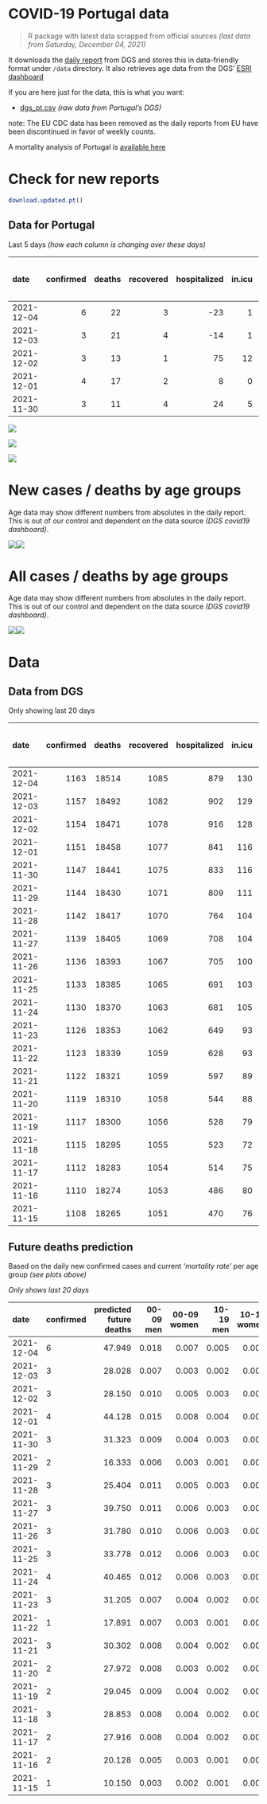 COVID-19 Portugal data
================

> R package with latest data scrapped from official sources *(last data
> from Saturday, December 04, 2021)*

It downloads the [daily
report](https://covid19.min-saude.pt/relatorio-de-situacao/) from DGS
and stores this in data-friendly format under `/data` directory. It also
retrieves age data from the DGS’ [ESRI
dashboard](https://covid19.min-saude.pt/ponto-de-situacao-atual-em-portugal/)

If you are here just for the data, this is what you want:

-   [dgs\_pt.csv](raw/master/data/dgs_pt.csv) *(raw data from Portugal’s
    DGS)*

note: The EU CDC data has been removed as the daily reports from EU have
been discontinued in favor of weekly counts.

A mortality analysis of Portugal is [available
here](https://averissimo.github.io/covid19-analysis/mortality.html)

# Check for new reports

``` r
download.updated.pt()
```

## Data for Portugal

Last 5 days *(how each column is changing over these days)*

| date       | confirmed | deaths | recovered | hospitalized | in.icu | first vaccine | second vaccine | confirmed m 00-09 | confirmed w 00-09 | confirmed m 10-19 | confirmed w 10-19 | confirmed m 20-29 | confirmed w 20-29 | confirmed m 30-39 | confirmed w 30-39 | confirmed m 40-49 | confirmed w 40-49 | confirmed m 50-59 | confirmed w 50-59 | confirmed m 60-69 | confirmed w 60-69 | confirmed m 70-79 | confirmed w 70-79 | confirmed m 80+ | confirmed w 80+ | death m 00-09 | death w 00-09 | death m 10-19 | death w 10-19 | death m 20-29 | death w 20-29 | death m 30-39 | death w 30-39 | death m 40-49 | death w 40-49 | death m 50-59 | death w 50-59 | death m 60-69 | death w 60-69 | death m 70-79 | death w 70-79 | death m 80+ | death w 80+ |
|:-----------|----------:|-------:|----------:|-------------:|-------:|--------------:|---------------:|------------------:|------------------:|------------------:|------------------:|------------------:|------------------:|------------------:|------------------:|------------------:|------------------:|------------------:|------------------:|------------------:|------------------:|------------------:|------------------:|----------------:|----------------:|--------------:|--------------:|--------------:|--------------:|--------------:|--------------:|--------------:|--------------:|--------------:|--------------:|--------------:|--------------:|--------------:|--------------:|--------------:|--------------:|------------:|------------:|
| 2021-12-04 |         6 |     22 |         3 |          -23 |      1 |            NA |             NA |               356 |               283 |               338 |               283 |               456 |               367 |               428 |               378 |               468 |               528 |               378 |               388 |               274 |               293 |               178 |               151 |              37 |              64 |             0 |             0 |             0 |             0 |             0 |             0 |             0 |             0 |             0 |             0 |             0 |             1 |             2 |             2 |             3 |             5 |           6 |           3 |
| 2021-12-03 |         3 |     21 |         4 |          -14 |      1 |            NA |             NA |               139 |               119 |               138 |               104 |               198 |               145 |               188 |               199 |               214 |               214 |               174 |               160 |               139 |               143 |                91 |                92 |              25 |              49 |             0 |             0 |             0 |             0 |             0 |             0 |             0 |             0 |             0 |             0 |             0 |             0 |             3 |             0 |             0 |             3 |          10 |           5 |
| 2021-12-02 |         3 |     13 |         1 |           75 |     12 |            NA |             NA |               201 |               195 |               158 |               163 |               221 |               157 |               224 |               228 |               233 |               241 |               182 |               195 |               138 |               121 |                86 |                76 |              32 |              47 |             0 |             0 |             0 |             0 |             0 |             0 |             0 |             0 |             0 |             0 |             1 |             0 |             0 |             0 |             1 |             4 |           3 |           4 |
| 2021-12-01 |         4 |     17 |         2 |            8 |      0 |            NA |             NA |               300 |               323 |               274 |               207 |               342 |               243 |               332 |               367 |               384 |               401 |               293 |               327 |               244 |               239 |               125 |               153 |              44 |              69 |             0 |             0 |             0 |             0 |             0 |             0 |             0 |             0 |             0 |             0 |             1 |             0 |             0 |             1 |             5 |             2 |           5 |           3 |
| 2021-11-30 |         3 |     11 |         4 |           24 |      5 |            NA |             NA |               175 |               155 |               158 |               134 |               237 |               148 |               208 |               206 |               220 |               256 |               185 |               224 |               142 |               152 |               108 |               112 |              29 |              49 |             0 |             0 |             0 |             0 |             0 |             0 |             0 |             0 |             0 |             0 |             1 |             0 |             1 |             0 |             2 |             2 |           2 |           3 |

![](README_files/figure-gfm/totals-1.svg)<!-- -->

![](README_files/figure-gfm/differential-1.svg)<!-- -->

![](README_files/figure-gfm/differential_7days-1.svg)<!-- -->

# New cases / deaths by age groups

Age data may show different numbers from absolutes in the daily report.
This is out of our control and dependent on the data source *(DGS
covid19 dashboard)*.

![](README_files/figure-gfm/new_cases_deaths-1.svg)<!-- -->![](README_files/figure-gfm/new_cases_deaths-2.svg)<!-- -->

# All cases / deaths by age groups

Age data may show different numbers from absolutes in the daily report.
This is out of our control and dependent on the data source *(DGS
covid19 dashboard)*.

![](README_files/figure-gfm/total_cases_deaths-1.svg)<!-- -->![](README_files/figure-gfm/total_cases_deaths-2.svg)<!-- -->

# Data

## Data from DGS

Only showing last 20 days

| date       | confirmed | deaths | recovered | hospitalized | in.icu | confirmed m 00-09 | confirmed w 00-09 | confirmed m 10-19 | confirmed w 10-19 | confirmed m 20-29 | confirmed w 20-29 | confirmed m 30-39 | confirmed w 30-39 | confirmed m 40-49 | confirmed w 40-49 | confirmed m 50-59 | confirmed w 50-59 | confirmed m 60-69 | confirmed w 60-69 | confirmed m 70-79 | confirmed w 70-79 | confirmed m 80+ | confirmed w 80+ | death m 00-09 | death w 00-09 | death m 10-19 | death w 10-19 | death m 20-29 | death w 20-29 | death m 30-39 | death w 30-39 | death m 40-49 | death w 40-49 | death m 50-59 | death w 50-59 | death m 60-69 | death w 60-69 | death m 70-79 | death w 70-79 | death m 80+ | death w 80+ | first vaccine | second vaccine |
|:-----------|----------:|-------:|----------:|-------------:|-------:|------------------:|------------------:|------------------:|------------------:|------------------:|------------------:|------------------:|------------------:|------------------:|------------------:|------------------:|------------------:|------------------:|------------------:|------------------:|------------------:|----------------:|----------------:|--------------:|--------------:|--------------:|--------------:|--------------:|--------------:|--------------:|--------------:|--------------:|--------------:|--------------:|--------------:|--------------:|--------------:|--------------:|--------------:|------------:|------------:|--------------:|---------------:|
| 2021-12-04 |      1163 |  18514 |      1085 |          879 |    130 |             39540 |             38084 |             62386 |             61798 |             92700 |             94529 |             80688 |             89965 |             83901 |            102572 |             70198 |             87602 |             51645 |             56780 |             33009 |             36993 |           26828 |           52978 |             2 |             1 |             1 |             1 |             8 |             5 |            27 |            20 |           114 |            72 |           375 |           160 |          1167 |           523 |          2469 |          1514 |        5536 |        6519 |            NA |             NA |
| 2021-12-03 |      1157 |  18492 |      1082 |          902 |    129 |             39184 |             37801 |             62048 |             61515 |             92244 |             94162 |             80260 |             89587 |             83433 |            102044 |             69820 |             87214 |             51371 |             56487 |             32831 |             36842 |           26791 |           52914 |             2 |             1 |             1 |             1 |             8 |             5 |            27 |            20 |           114 |            72 |           375 |           159 |          1165 |           521 |          2466 |          1509 |        5530 |        6516 |            NA |             NA |
| 2021-12-02 |      1154 |  18471 |      1078 |          916 |    128 |             39045 |             37682 |             61910 |             61411 |             92046 |             94017 |             80072 |             89388 |             83219 |            101830 |             69646 |             87054 |             51232 |             56344 |             32740 |             36750 |           26766 |           52865 |             2 |             1 |             1 |             1 |             8 |             5 |            27 |            20 |           114 |            72 |           375 |           159 |          1162 |           521 |          2466 |          1506 |        5520 |        6511 |            NA |             NA |
| 2021-12-01 |      1151 |  18458 |      1077 |          841 |    116 |             38844 |             37487 |             61752 |             61248 |             91825 |             93860 |             79848 |             89160 |             82986 |            101589 |             69464 |             86859 |             51094 |             56223 |             32654 |             36674 |           26734 |           52818 |             2 |             1 |             1 |             1 |             8 |             5 |            27 |            20 |           114 |            72 |           374 |           159 |          1162 |           521 |          2465 |          1502 |        5517 |        6507 |            NA |             NA |
| 2021-11-30 |      1147 |  18441 |      1075 |          833 |    116 |             38544 |             37164 |             61478 |             61041 |             91483 |             93617 |             79516 |             88793 |             82602 |            101188 |             69171 |             86532 |             50850 |             55984 |             32529 |             36521 |           26690 |           52749 |             2 |             1 |             1 |             1 |             8 |             5 |            27 |            20 |           114 |            72 |           373 |           159 |          1162 |           520 |          2460 |          1500 |        5512 |        6504 |            NA |             NA |
| 2021-11-29 |      1144 |  18430 |      1071 |          809 |    111 |             38369 |             37009 |             61320 |             60907 |             91246 |             93469 |             79308 |             88587 |             82382 |            100932 |             68986 |             86308 |             50708 |             55832 |             32421 |             36409 |           26661 |           52700 |             2 |             1 |             1 |             1 |             8 |             5 |            27 |            20 |           114 |            72 |           372 |           159 |          1161 |           520 |          2458 |          1498 |        5510 |        6501 |            NA |             NA |
| 2021-11-28 |      1142 |  18417 |      1070 |          764 |    104 |             38247 |             36902 |             61237 |             60834 |             91139 |             93387 |             79166 |             88450 |             82249 |            100790 |             68900 |             86192 |             50628 |             55751 |             32369 |             36363 |           26644 |           52672 |             2 |             1 |             1 |             1 |             8 |             5 |            27 |            20 |           114 |            72 |           371 |           159 |          1160 |           519 |          2457 |          1497 |        5504 |        6499 |            NA |             NA |
| 2021-11-27 |      1139 |  18405 |      1069 |          708 |    104 |             38024 |             36700 |             61046 |             60691 |             90882 |             93231 |             78977 |             88250 |             82026 |            100535 |             68741 |             86005 |             50497 |             55584 |             32292 |             36295 |           26618 |           52630 |             2 |             1 |             1 |             1 |             8 |             5 |            27 |            20 |           114 |            72 |           371 |           158 |          1158 |           519 |          2456 |          1495 |        5501 |        6496 |            NA |             NA |
| 2021-11-26 |      1136 |  18393 |      1067 |          705 |    100 |             37805 |             36465 |             60862 |             60541 |             90604 |             93044 |             78735 |             88016 |             81768 |            100296 |             68548 |             85778 |             50335 |             55387 |             32189 |             36160 |           26567 |           52562 |             2 |             1 |             1 |             1 |             8 |             5 |            27 |            20 |           113 |            72 |           371 |           158 |          1157 |           519 |          2453 |          1494 |        5499 |        6492 |            NA |             NA |
| 2021-11-25 |      1133 |  18385 |      1065 |          691 |    103 |             37612 |             36240 |             60664 |             60393 |             90341 |             92864 |             78520 |             87797 |             81514 |            100023 |             68359 |             85576 |             50174 |             55199 |             32094 |             36048 |           26538 |           52508 |             2 |             1 |             1 |             1 |             8 |             5 |            27 |            20 |           113 |            72 |           371 |           158 |          1157 |           519 |          2451 |          1494 |        5495 |        6490 |            NA |             NA |
| 2021-11-24 |      1130 |  18370 |      1063 |          681 |    105 |             37372 |             36023 |             60503 |             60231 |             90081 |             92711 |             78318 |             87596 |             81300 |             99750 |             68189 |             85374 |             49990 |             55015 |             31993 |             35911 |           26508 |           52454 |             2 |             1 |             1 |             1 |             8 |             5 |            27 |            20 |           113 |            72 |           371 |           158 |          1157 |           519 |          2447 |          1490 |        5491 |        6487 |            NA |             NA |
| 2021-11-23 |      1126 |  18353 |      1062 |          649 |     93 |             37127 |             35783 |             60301 |             60037 |             89793 |             92509 |             78082 |             87344 |             81013 |             99392 |             67958 |             85097 |             49803 |             54800 |             31882 |             35774 |           26466 |           52380 |             2 |             1 |             1 |             1 |             8 |             5 |            27 |            20 |           113 |            72 |           371 |           158 |          1154 |           519 |          2445 |          1488 |        5488 |        6480 |            NA |             NA |
| 2021-11-22 |      1123 |  18339 |      1059 |          628 |     93 |             36996 |             35628 |             60183 |             59929 |             89602 |             92386 |             77913 |             87165 |             80812 |             99145 |             67779 |             84898 |             49667 |             54666 |             31783 |             35672 |           26429 |           52333 |             2 |             1 |             1 |             1 |             8 |             5 |            27 |            20 |           113 |            72 |           370 |           158 |          1153 |           518 |          2442 |          1484 |        5486 |        6478 |            NA |             NA |
| 2021-11-21 |      1122 |  18321 |      1059 |          597 |     89 |             36865 |             35518 |             60097 |             59843 |             89502 |             92309 |             77831 |             87079 |             80693 |             99014 |             67688 |             84804 |             49607 |             54595 |             31735 |             35633 |           26404 |           52296 |             2 |             1 |             1 |             1 |             8 |             5 |            27 |            20 |           112 |            72 |           367 |           158 |          1153 |           517 |          2441 |          1483 |        5482 |        6471 |            NA |             NA |
| 2021-11-20 |      1119 |  18310 |      1058 |          544 |     88 |             36707 |             35359 |             59953 |             59737 |             89338 |             92169 |             77664 |             86926 |             80488 |             98810 |             67534 |             84652 |             49466 |             54429 |             31644 |             35517 |           26375 |           52244 |             2 |             1 |             1 |             1 |             8 |             5 |            27 |            20 |           112 |            72 |           366 |           158 |          1151 |           517 |          2441 |          1482 |        5479 |        6467 |            NA |             NA |
| 2021-11-19 |      1117 |  18300 |      1056 |          528 |     79 |             36554 |             35226 |             59803 |             59638 |             89148 |             92032 |             77505 |             86784 |             80307 |             98603 |             67417 |             84504 |             49375 |             54276 |             31544 |             35420 |           26343 |           52203 |             2 |             1 |             1 |             1 |             8 |             5 |            27 |            20 |           112 |            72 |           366 |           158 |          1151 |           516 |          2439 |          1481 |        5476 |        6464 |            NA |             NA |
| 2021-11-18 |      1115 |  18295 |      1055 |          523 |     72 |             36385 |             35069 |             59691 |             59549 |             88968 |             91862 |             77341 |             86629 |             80120 |             98396 |             67277 |             84358 |             49283 |             54151 |             31452 |             35312 |           26304 |           52163 |             2 |             1 |             1 |             1 |             8 |             5 |            27 |            20 |           112 |            72 |           366 |           158 |          1151 |           516 |          2437 |          1481 |        5474 |        6463 |            NA |             NA |
| 2021-11-17 |      1112 |  18283 |      1054 |          514 |     75 |             36229 |             34901 |             59575 |             59444 |             88791 |             91748 |             77189 |             86444 |             79961 |             98182 |             67139 |             84186 |             49159 |             54019 |             31351 |             35195 |           26276 |           52121 |             2 |             1 |             1 |             1 |             8 |             5 |            27 |            20 |           112 |            72 |           366 |           158 |          1150 |           516 |          2437 |          1478 |        5471 |        6458 |            NA |             NA |
| 2021-11-16 |      1110 |  18274 |      1053 |          486 |     80 |             36070 |             34759 |             59427 |             59354 |             88583 |             91596 |             77005 |             86255 |             79767 |             97977 |             66977 |             83993 |             49052 |             53885 |             31264 |             35103 |           26246 |           52072 |             2 |             1 |             1 |             1 |             8 |             5 |            27 |            20 |           112 |            72 |           366 |           158 |          1149 |           516 |          2435 |          1476 |        5471 |        6454 |            NA |             NA |
| 2021-11-15 |      1108 |  18265 |      1051 |          470 |     76 |             35962 |             34648 |             59336 |             59291 |             88455 |             91497 |             76882 |             86135 |             79640 |             97830 |             66886 |             83888 |             48982 |             53775 |             31198 |             35026 |           26222 |           52044 |             2 |             1 |             1 |             1 |             8 |             5 |            27 |            20 |           112 |            72 |           366 |           158 |          1149 |           514 |          2434 |          1476 |        5470 |        6449 |            NA |             NA |

## Future deaths prediction

Based on the daily new confirmed cases and current *‘mortality rate’*
per age group *(see plots above)*

*Only shows last 20 days*

| date       | confirmed | predicted future deaths | 00-09 men | 00-09 women | 10-19 men | 10-19 women | 20-29 men | 20-29 women | 30-39 men | 30-39 women | 40-49 men | 40-49 women | 50-59 men | 50-59 women | 60-69 men | 60-69 women | 70-79 men | 70-79 women | 80+ men | 80+ women |
|:-----------|:----------|------------------------:|----------:|------------:|----------:|------------:|----------:|------------:|----------:|------------:|----------:|------------:|----------:|------------:|----------:|------------:|----------:|------------:|--------:|----------:|
| 2021-12-04 | 6         |                  47.949 |     0.018 |       0.007 |     0.005 |       0.005 |     0.039 |       0.019 |     0.143 |       0.084 |     0.636 |       0.371 |     2.019 |       0.709 |     6.191 |       2.699 |    13.314 |       6.180 |   7.635 |     7.875 |
| 2021-12-03 | 3         |                  28.028 |     0.007 |       0.003 |     0.002 |       0.002 |     0.017 |       0.008 |     0.063 |       0.044 |     0.291 |       0.150 |     0.930 |       0.292 |     3.141 |       1.317 |     6.807 |       3.765 |   5.159 |     6.030 |
| 2021-12-02 | 3         |                  28.150 |     0.010 |       0.005 |     0.003 |       0.003 |     0.019 |       0.008 |     0.075 |       0.051 |     0.317 |       0.169 |     0.972 |       0.356 |     3.118 |       1.115 |     6.433 |       3.110 |   6.603 |     5.783 |
| 2021-12-01 | 4         |                  44.128 |     0.015 |       0.008 |     0.004 |       0.003 |     0.030 |       0.013 |     0.111 |       0.082 |     0.522 |       0.281 |     1.565 |       0.597 |     5.514 |       2.201 |     9.350 |       6.262 |   9.079 |     8.491 |
| 2021-11-30 | 3         |                  31.323 |     0.009 |       0.004 |     0.003 |       0.002 |     0.020 |       0.008 |     0.070 |       0.046 |     0.299 |       0.180 |     0.988 |       0.409 |     3.209 |       1.400 |     8.078 |       4.584 |   5.984 |     6.030 |
| 2021-11-29 | 2         |                  16.333 |     0.006 |       0.003 |     0.001 |       0.001 |     0.009 |       0.004 |     0.048 |       0.030 |     0.181 |       0.100 |     0.459 |       0.212 |     1.808 |       0.746 |     3.889 |       1.883 |   3.508 |     3.445 |
| 2021-11-28 | 3         |                  25.404 |     0.011 |       0.005 |     0.003 |       0.002 |     0.022 |       0.008 |     0.063 |       0.044 |     0.303 |       0.179 |     0.849 |       0.342 |     2.960 |       1.538 |     5.759 |       2.783 |   5.365 |     5.168 |
| 2021-11-27 | 3         |                  39.750 |     0.011 |       0.006 |     0.003 |       0.002 |     0.024 |       0.010 |     0.081 |       0.052 |     0.351 |       0.168 |     1.031 |       0.415 |     3.661 |       1.815 |     7.704 |       5.525 |  10.524 |     8.367 |
| 2021-11-26 | 3         |                  31.780 |     0.010 |       0.006 |     0.003 |       0.002 |     0.023 |       0.010 |     0.072 |       0.049 |     0.345 |       0.192 |     1.010 |       0.369 |     3.638 |       1.732 |     7.106 |       4.584 |   5.984 |     6.645 |
| 2021-11-25 | 3         |                  33.778 |     0.012 |       0.006 |     0.003 |       0.003 |     0.022 |       0.008 |     0.068 |       0.045 |     0.291 |       0.192 |     0.908 |       0.369 |     4.158 |       1.695 |     7.555 |       5.607 |   6.191 |     6.645 |
| 2021-11-24 | 4         |                  40.465 |     0.012 |       0.006 |     0.003 |       0.003 |     0.025 |       0.011 |     0.079 |       0.056 |     0.390 |       0.251 |     1.234 |       0.506 |     4.226 |       1.980 |     8.303 |       5.607 |   8.667 |     9.106 |
| 2021-11-23 | 3         |                  31.205 |     0.007 |       0.004 |     0.002 |       0.002 |     0.016 |       0.007 |     0.057 |       0.040 |     0.273 |       0.173 |     0.956 |       0.363 |     3.073 |       1.234 |     7.405 |       4.175 |   7.635 |     5.783 |
| 2021-11-22 | 1         |                  17.891 |     0.007 |       0.003 |     0.001 |       0.001 |     0.009 |       0.004 |     0.027 |       0.019 |     0.162 |       0.092 |     0.486 |       0.172 |     1.356 |       0.654 |     3.590 |       1.596 |   5.159 |     4.553 |
| 2021-11-21 | 3         |                  30.302 |     0.008 |       0.004 |     0.002 |       0.002 |     0.014 |       0.007 |     0.056 |       0.034 |     0.279 |       0.143 |     0.823 |       0.278 |     3.186 |       1.529 |     6.807 |       4.747 |   5.984 |     6.399 |
| 2021-11-20 | 2         |                  27.972 |     0.008 |       0.003 |     0.002 |       0.002 |     0.016 |       0.007 |     0.053 |       0.032 |     0.246 |       0.145 |     0.625 |       0.270 |     2.056 |       1.409 |     7.480 |       3.970 |   6.603 |     5.045 |
| 2021-11-19 | 2         |                  29.045 |     0.009 |       0.004 |     0.002 |       0.001 |     0.016 |       0.009 |     0.055 |       0.034 |     0.254 |       0.145 |     0.748 |       0.267 |     2.079 |       1.151 |     6.881 |       4.420 |   8.048 |     4.922 |
| 2021-11-18 | 3         |                  28.853 |     0.008 |       0.004 |     0.002 |       0.002 |     0.015 |       0.006 |     0.051 |       0.041 |     0.216 |       0.150 |     0.737 |       0.314 |     2.802 |       1.216 |     7.555 |       4.788 |   5.778 |     5.168 |
| 2021-11-17 | 2         |                  27.916 |     0.008 |       0.004 |     0.002 |       0.001 |     0.018 |       0.008 |     0.062 |       0.042 |     0.264 |       0.144 |     0.865 |       0.353 |     2.418 |       1.234 |     6.507 |       3.765 |   6.191 |     6.030 |
| 2021-11-16 | 2         |                  20.128 |     0.005 |       0.003 |     0.001 |       0.001 |     0.011 |       0.005 |     0.041 |       0.027 |     0.173 |       0.103 |     0.486 |       0.192 |     1.582 |       1.013 |     4.937 |       3.151 |   4.952 |     3.445 |
| 2021-11-15 | 1         |                  10.150 |     0.003 |       0.002 |     0.001 |       0.001 |     0.007 |       0.003 |     0.027 |       0.012 |     0.110 |       0.060 |     0.294 |       0.141 |     1.017 |       0.507 |     2.618 |       1.310 |   2.683 |     1.354 |
